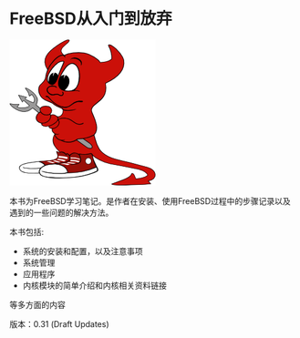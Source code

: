 FreeBSD从入门到放弃
===================

![FreeBSD](./FreeBSD.png)


本书为FreeBSD学习笔记。是作者在安装、使用FreeBSD过程中的步骤记录以及遇到的一些问题的解决方法。

本书包括:
   * 系统的安装和配置，以及注意事项
   * 系统管理
   * 应用程序
   * 内核模块的简单介绍和内核相关资料链接

等多方面的内容

版本：0.31 (Draft Updates)
